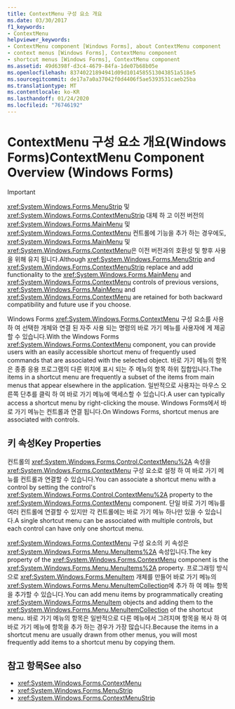```yaml
---
title: ContextMenu 구성 요소 개요
ms.date: 03/30/2017
f1_keywords:
- ContextMenu
helpviewer_keywords:
- ContextMenu component [Windows Forms], about ContextMenu component
- context menus [Windows Forms], ContextMenu component
- shortcut menus [Windows Forms], ContextMenu component
ms.assetid: 49d6398f-d3c4-4679-84fa-1de07b68b05e
ms.openlocfilehash: 83740221894941d09d1014585513043851a518e5
ms.sourcegitcommit: de17a7a0a37042f0d4406f5ae5393531caeb25ba
ms.translationtype: MT
ms.contentlocale: ko-KR
ms.lasthandoff: 01/24/2020
ms.locfileid: "76746192"
---
```

# <a name="contextmenu-component-overview-windows-forms"></a><span data-ttu-id="75811-102">ContextMenu 구성 요소 개요(Windows Forms)</span><span class="sxs-lookup"><span data-stu-id="75811-102">ContextMenu Component Overview (Windows Forms)</span></span>
> [!IMPORTANT]
> <span data-ttu-id="75811-103"><xref:System.Windows.Forms.MenuStrip> 및 <xref:System.Windows.Forms.ContextMenuStrip> 대체 하 고 이전 버전의 <xref:System.Windows.Forms.MainMenu> 및 <xref:System.Windows.Forms.ContextMenu> 컨트롤에 기능을 추가 하는 경우에도, <xref:System.Windows.Forms.MainMenu> 및 <xref:System.Windows.Forms.ContextMenu>은 이전 버전과의 호환성 및 향후 사용을 위해 유지 됩니다.</span><span class="sxs-lookup"><span data-stu-id="75811-103">Although <xref:System.Windows.Forms.MenuStrip> and <xref:System.Windows.Forms.ContextMenuStrip> replace and add functionality to the <xref:System.Windows.Forms.MainMenu> and <xref:System.Windows.Forms.ContextMenu> controls of previous versions, <xref:System.Windows.Forms.MainMenu> and <xref:System.Windows.Forms.ContextMenu> are retained for both backward compatibility and future use if you choose.</span></span>  
  
 <span data-ttu-id="75811-104">Windows Forms <xref:System.Windows.Forms.ContextMenu> 구성 요소를 사용 하 여 선택한 개체와 연결 된 자주 사용 되는 명령의 바로 가기 메뉴를 사용자에 게 제공할 수 있습니다.</span><span class="sxs-lookup"><span data-stu-id="75811-104">With the Windows Forms <xref:System.Windows.Forms.ContextMenu> component, you can provide users with an easily accessible shortcut menu of frequently used commands that are associated with the selected object.</span></span> <span data-ttu-id="75811-105">바로 가기 메뉴의 항목은 종종 응용 프로그램의 다른 위치에 표시 되는 주 메뉴의 항목 하위 집합입니다.</span><span class="sxs-lookup"><span data-stu-id="75811-105">The items in a shortcut menu are frequently a subset of the items from main menus that appear elsewhere in the application.</span></span> <span data-ttu-id="75811-106">일반적으로 사용자는 마우스 오른쪽 단추를 클릭 하 여 바로 가기 메뉴에 액세스할 수 있습니다.</span><span class="sxs-lookup"><span data-stu-id="75811-106">A user can typically access a shortcut menu by right-clicking the mouse.</span></span> <span data-ttu-id="75811-107">Windows Forms에서 바로 가기 메뉴는 컨트롤과 연결 됩니다.</span><span class="sxs-lookup"><span data-stu-id="75811-107">On Windows Forms, shortcut menus are associated with controls.</span></span>  
  
## <a name="key-properties"></a><span data-ttu-id="75811-108">키 속성</span><span class="sxs-lookup"><span data-stu-id="75811-108">Key Properties</span></span>  
 <span data-ttu-id="75811-109">컨트롤의 <xref:System.Windows.Forms.Control.ContextMenu%2A> 속성을 <xref:System.Windows.Forms.ContextMenu> 구성 요소로 설정 하 여 바로 가기 메뉴를 컨트롤과 연결할 수 있습니다.</span><span class="sxs-lookup"><span data-stu-id="75811-109">You can associate a shortcut menu with a control by setting the control's <xref:System.Windows.Forms.Control.ContextMenu%2A> property to the <xref:System.Windows.Forms.ContextMenu> component.</span></span> <span data-ttu-id="75811-110">단일 바로 가기 메뉴를 여러 컨트롤에 연결할 수 있지만 각 컨트롤에는 바로 가기 메뉴 하나만 있을 수 있습니다.</span><span class="sxs-lookup"><span data-stu-id="75811-110">A single shortcut menu can be associated with multiple controls, but each control can have only one shortcut menu.</span></span>  
  
 <span data-ttu-id="75811-111"><xref:System.Windows.Forms.ContextMenu> 구성 요소의 키 속성은 <xref:System.Windows.Forms.Menu.MenuItems%2A> 속성입니다.</span><span class="sxs-lookup"><span data-stu-id="75811-111">The key property of the <xref:System.Windows.Forms.ContextMenu> component is the <xref:System.Windows.Forms.Menu.MenuItems%2A> property.</span></span> <span data-ttu-id="75811-112">프로그래밍 방식으로 <xref:System.Windows.Forms.MenuItem> 개체를 만들어 바로 가기 메뉴의 <xref:System.Windows.Forms.Menu.MenuItemCollection>에 추가 하 여 메뉴 항목을 추가할 수 있습니다.</span><span class="sxs-lookup"><span data-stu-id="75811-112">You can add menu items by programmatically creating <xref:System.Windows.Forms.MenuItem> objects and adding them to the <xref:System.Windows.Forms.Menu.MenuItemCollection> of the shortcut menu.</span></span> <span data-ttu-id="75811-113">바로 가기 메뉴의 항목은 일반적으로 다른 메뉴에서 그려지며 항목을 복사 하 여 바로 가기 메뉴에 항목을 추가 하는 경우가 가장 많습니다.</span><span class="sxs-lookup"><span data-stu-id="75811-113">Because the items in a shortcut menu are usually drawn from other menus, you will most frequently add items to a shortcut menu by copying them.</span></span>  
  
## <a name="see-also"></a><span data-ttu-id="75811-114">참고 항목</span><span class="sxs-lookup"><span data-stu-id="75811-114">See also</span></span>

- <xref:System.Windows.Forms.ContextMenu>
- <xref:System.Windows.Forms.MenuStrip>
- <xref:System.Windows.Forms.ContextMenuStrip>
